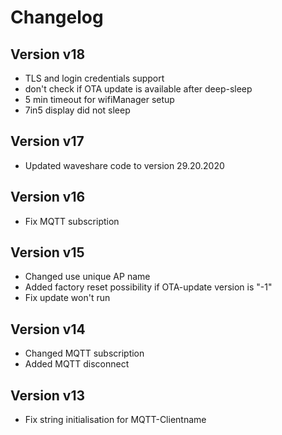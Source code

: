 # Changelog

## Version v18

- TLS and login credentials support
- don't check if OTA update is available after deep-sleep
- 5 min timeout for wifiManager setup
- 7in5 display did not sleep

## Version v17

- Updated waveshare code to version 29.20.2020

## Version v16

- Fix MQTT subscription

## Version v15

- Changed use unique AP name
- Added factory reset possibility if OTA-update version is "-1"
- Fix update won't run

## Version v14

- Changed MQTT subscription
- Added MQTT disconnect

## Version v13

- Fix string initialisation for MQTT-Clientname
